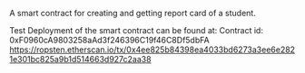 A smart contract for creating and getting report card of a student.

Test Deployment of the smart contract can be found at: Contract id: 0xF0960cA9803258aAd3f246396C19f46C8Df5dbFA https://ropsten.etherscan.io/tx/0x4ee825b84398ea4033bd6273a3ee6e2821e301bc825a9b1d514663d927c2aa38

